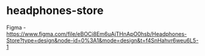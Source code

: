 # headphones-store

Figma - https://www.figma.com/file/eBOCi8Em6uAjTHnApO0hsb/Headphones-Store?type=design&node-id=0%3A1&mode=design&t=f4SnHahvr6weu6L5-1